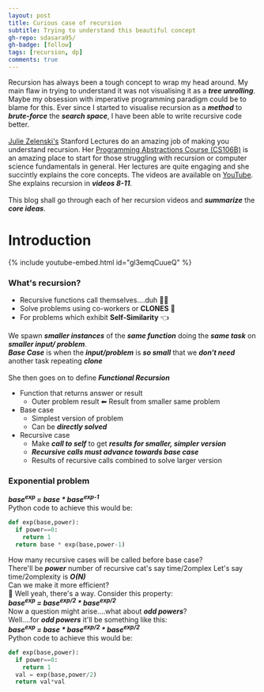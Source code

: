 ```yaml
---
layout: post
title: Curious case of recursion
subtitle: Trying to understand this beautiful concept
gh-repo: sdasara95/
gh-badge: [follow]
tags: [recursion, dp]
comments: true
---
```

Recursion has always been a tough concept to wrap my head around.  My main flaw in trying to understand it was not visualising it as a ***tree unrolling***. Maybe my obsession with imperative programming paradigm could be to blame for this.  Ever since I started to visualise recursion as a ***method*** to ***brute-force*** the ***search space***, I have been able to write recursive code better. <br />
<br />
[Julie Zelenski's](https://www-cs-faculty.stanford.edu/~zelenski/) Stanford Lectures do an amazing job of making you understand recursion. Her [Programming Abstractions Course (CS106B)](http://web.stanford.edu/class/cs106b/) is an amazing place to start for those struggling with recursion or computer science fundamentals in general. Her lectures are quite engaging and she succintly explains the core concepts. The videos are available on [YouTube](https://www.youtube.com/watch?v=kMzH3tfP6f8). She explains recursion in ***videos 8-11***. <br />
<br />
This blog shall go through each of her recursion videos and ***summarize*** the ***core ideas***.

# Introduction
{% include youtube-embed.html id="gl3emqCuueQ" %} 
### What's recursion?
* Recursive functions call themselves....duh 🤷‍♂️ <br />
* Solve problems using co-workers or **CLONES** 🔑 <br />
* For problems which exhibit **Self-Similarity** 👈 <br />

We spawn ***smaller instances*** of the ***same function*** doing the ***same task*** on ***smaller input/ problem***. <br />
***Base Case*** is when the ***input/problem*** is ***so small*** that we ***don't need*** another task repeating ***clone*** <br />
<br />
She then goes on to define ***Functional Recursion*** 
* Function that returns answer or result
  * Outer problem result ⬅ Result from smaller same problem
* Base case
  * Simplest version of problem
  * Can be ***directly solved***
* Recursive case
  * Make ***call to self*** to get ***results for smaller, simpler version***
  * ***Recursive calls must advance towards base case***
  * Results of recursive calls combined to solve larger version

### Exponential problem 
***base<sup>exp</sup> = base * base<sup>exp-1</sup>***  <br />
Python code to achieve this would be: <br />
```python
def exp(base,power):
  if power==0:
    return 1
  return base * exp(base,power-1)
```
How many recursive cases will be called before base case? <br >
There'll be ***power*** number of recursive cat's say time/2omplex Let's say time/2omplexity is ***O(N)*** <br >
Can we make it more efficient? <br />
🤔 Well yeah, there's a way. Consider this property: <br />
***base<sup>exp</sup> = base<sup>exp/2</sup> * base<sup>exp/2</sup>***  <br />
Now a question might arise....what about ***odd powers***? <br />
Well....for ***odd powers*** it'll be something like this: <br />
***base<sup>exp</sup> = base * base<sup>exp/2</sup> * base<sup>exp/2</sup>***  <br />
Python code to achieve this would be: <br />
```python
def exp(base,power):
  if power==0:
    return 1
  val = exp(base,power/2)
  return val*val
```

